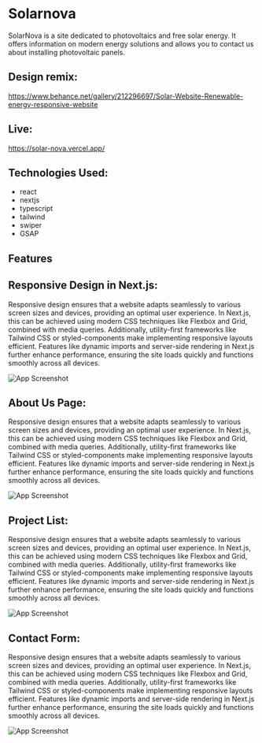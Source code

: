 
# Solarnova

SolarNova is a site dedicated to photovoltaics and free solar energy. It offers information on modern energy solutions and allows you to contact us about installing photovoltaic panels.

## Design remix:
https://www.behance.net/gallery/212296697/Solar-Website-Renewable-energy-responsive-website

## Live:

 https://solar-nova.vercel.app/


## Technologies Used:

- react
- nextjs
- typescript
- tailwind
- swiper
- GSAP

## Features






## Responsive Design in Next.js:

 Responsive design ensures that a website adapts seamlessly to various screen sizes and devices, providing an optimal user experience. In Next.js, this can be achieved using modern CSS techniques like Flexbox and Grid, combined with media queries. Additionally, utility-first frameworks like Tailwind CSS or styled-components make implementing responsive layouts efficient. Features like dynamic imports and server-side rendering in Next.js further enhance performance, ensuring the site loads quickly and functions smoothly across all devices.
 
 ![App Screenshot](https://i.imgur.com/3mSnRjU.png)


 ## About Us Page:

 Responsive design ensures that a website adapts seamlessly to various screen sizes and devices, providing an optimal user experience. In Next.js, this can be achieved using modern CSS techniques like Flexbox and Grid, combined with media queries. Additionally, utility-first frameworks like Tailwind CSS or styled-components make implementing responsive layouts efficient. Features like dynamic imports and server-side rendering in Next.js further enhance performance, ensuring the site loads quickly and functions smoothly across all devices.
 
 ![App Screenshot](https://i.imgur.com/SYzouHB.png)


  ## Project List:

 Responsive design ensures that a website adapts seamlessly to various screen sizes and devices, providing an optimal user experience. In Next.js, this can be achieved using modern CSS techniques like Flexbox and Grid, combined with media queries. Additionally, utility-first frameworks like Tailwind CSS or styled-components make implementing responsive layouts efficient. Features like dynamic imports and server-side rendering in Next.js further enhance performance, ensuring the site loads quickly and functions smoothly across all devices.
 
 ![App Screenshot](https://i.imgur.com/gXv9KX9.png)


  ## Contact Form:

 Responsive design ensures that a website adapts seamlessly to various screen sizes and devices, providing an optimal user experience. In Next.js, this can be achieved using modern CSS techniques like Flexbox and Grid, combined with media queries. Additionally, utility-first frameworks like Tailwind CSS or styled-components make implementing responsive layouts efficient. Features like dynamic imports and server-side rendering in Next.js further enhance performance, ensuring the site loads quickly and functions smoothly across all devices.
 
 ![App Screenshot](https://i.imgur.com/Yzh0459.png)






